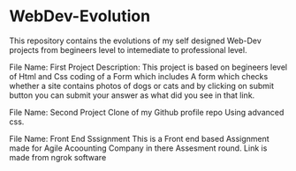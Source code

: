 # WebDev-Evolution

This repository contains the evolutions of my self designed Web-Dev projects from begineers level to intemediate to professional level.

File Name: First Project
Description: This project is based on begineers level of Html and Css coding of a Form which includes A form which checks whether a site contains photos of dogs or cats and by clicking on submit button you can submit your answer as what did you see in that link.

File Name: Second Project
Clone of my Github profile repo Using advanced css.

File Name: Front End Sssignment
This is a Front end based Assignment made for Agile Acoounting Company in there Assesment round.
Link is made from ngrok software
